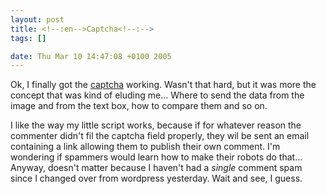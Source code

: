 ```yaml
--- 
layout: post
title: <!--:en-->Captcha<!--:-->
tags: []

date: Thu Mar 10 14:47:08 +0100 2005
---
```

<!--:en-->Ok, I finally got the <a href="http://www.wikipedia.org/wiki/captcha" title="read about captcha on Wikipedia">captcha</a> working. Wasn't that hard, but it was more the concept that was kind of eluding me... Where to send the data from the image and from the text box, how to compare them and so on.

I like the way my little script works, because if for whatever reason the commenter didn't fil the captcha field properly, they wil be sent an email containing a link allowing them to publish their own comment. I'm wondering if spammers would learn how to make their robots do that... Anyway, doesn't matter because I haven't had a *single* comment spam since I changed over from wordpress yesterday. Wait and see, I guess.<!--:-->
